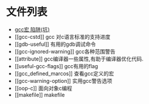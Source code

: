 # 文件列表

* [gcc宏 陷阱(坑)](Macro-Pitfalls)
* [[gcc-cstd]] gcc 对c语言标准的支持进度
* [[gdb-useful]] 有用的gdb调试命令
* [[gcc-ignored-warning]] gcc各种范围警告
* [[attribute]] gcc编译器一些属性,有助于编译器优化代码.
* [[useful-gcc-flags]] gcc有用的flag
* [[gcc_defined_marcos]] 查看gcc定义的宏
* [[gcc-warning-option]] 实用gcc警告选项
* [[oop-c]] 面向对象c编程
* [[makefile]] makefile